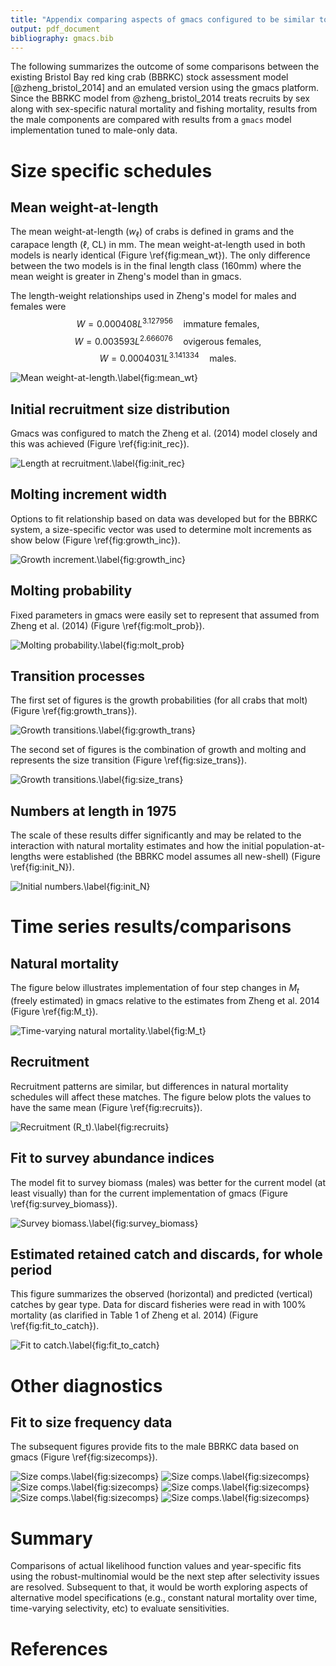 ```yaml
---
title: "Appendix comparing aspects of gmacs configured to be similar to that of Zheng et al. 2014"
output: pdf_document
bibliography: gmacs.bib
---
```


The following summarizes the outcome of some comparisons between the existing
Bristol Bay red king crab (BBRKC) stock assessment model [@zheng_bristol_2014]
and an emulated version using the gmacs platform.  Since the BBRKC model from
@zheng_bristol_2014 treats recruits by sex along with sex-specific natural
mortality and fishing mortality, results from the male components are compared
with results from a `gmacs` model implementation tuned to male-only data.







# Size specific schedules

## Mean weight-at-length

The mean weight-at-length ($w_\ell$) of crabs is defined in grams and the
carapace length ($\ell$, CL) in mm. The mean weight-at-length used in both
models is nearly identical (Figure \ref{fig:mean_wt}). The only difference
between the two models is in the final length class (160mm) where the mean
weight is greater in Zheng's model than in gmacs.

The length-weight relationships used in Zheng's model for males and females were
$$W = 0.000408 L^{3.127956} \quad \text{immature females},$$
$$W = 0.003593 L^{2.666076} \quad \text{ovigerous females},$$
$$W = 0.0004031 L^{3.141334} \quad \text{males}.$$

![Mean weight-at-length.\label{fig:mean_wt}](Figs/mean_wt-1.png) 

  
## Initial recruitment size distribution

Gmacs was configured to match the Zheng et al. (2014) model closely and this was
achieved (Figure \ref{fig:init_rec}).

![Length at recruitment.\label{fig:init_rec}](Figs/init_rec-1.png) 

## Molting increment width

Options to fit relationship based on data was developed but for the BBRKC
system, a size-specific vector was used to determine molt increments as show
below (Figure \ref{fig:growth_inc}).

![Growth increment.\label{fig:growth_inc}](Figs/growth_inc-1.png) 

## Molting probability

Fixed parameters in gmacs were easily set to represent that assumed from Zheng
et al. (2014) (Figure \ref{fig:molt_prob}).

![Molting probability.\label{fig:molt_prob}](Figs/molt_prob-1.png) 

## Transition processes

The first set of figures is the growth probabilities (for all crabs that molt)
(Figure \ref{fig:growth_trans}).

![Growth transitions.\label{fig:growth_trans}](Figs/growth_trans-1.png) 

The second set of figures is the combination of growth and molting and
represents the size transition (Figure \ref{fig:size_trans}).

![Growth transitions.\label{fig:size_trans}](Figs/size_trans-1.png) 

## Numbers at length in 1975

The scale of these results differ significantly and may be related to the
interaction with natural mortality estimates and how the initial
population-at-lengths were established (the BBRKC model assumes all new-shell)
(Figure \ref{fig:init_N}).

![Initial numbers.\label{fig:init_N}](Figs/init_N-1.png) 
 
# Time series results/comparisons

## Natural mortality

The figure below illustrates implementation of four step changes in $M_t$
(freely estimated) in gmacs relative to the estimates from Zheng et al. 2014
(Figure \ref{fig:M_t}).

![Time-varying natural mortality.\label{fig:M_t}](Figs/M_t-1.png) 


## Recruitment

Recruitment patterns are similar, but differences in natural mortality schedules
will affect these matches. The figure below plots the values to have the same
mean (Figure \ref{fig:recruits}).

![Recruitment ($R_t$).\label{fig:recruits}](Figs/recruits-1.png) 


## Fit to survey abundance indices

The model fit to survey biomass (males) was better for the current model (at
least visually) than for the current implementation of gmacs (Figure
\ref{fig:survey_biomass}).

![Survey biomass.\label{fig:survey_biomass}](Figs/survey_biomass-1.png) 

 
## Estimated retained catch and discards, for whole period

This figure summarizes the observed (horizontal) and predicted (vertical)
catches by gear type. Data for discard fisheries were read in with 100%
mortality (as clarified in Table 1 of Zheng et al. 2014) (Figure
\ref{fig:fit_to_catch}).

![Fit to catch.\label{fig:fit_to_catch}](Figs/fit_to_catch-1.png) 



# Other diagnostics

## Fit to size frequency data

The subsequent figures provide fits to the male BBRKC data based on gmacs
(Figure \ref{fig:sizecomps}).

![Size comps.\label{fig:sizecomps}](Figs/sizecomps-1.png) ![Size comps.\label{fig:sizecomps}](Figs/sizecomps-2.png) ![Size comps.\label{fig:sizecomps}](Figs/sizecomps-3.png) ![Size comps.\label{fig:sizecomps}](Figs/sizecomps-4.png) ![Size comps.\label{fig:sizecomps}](Figs/sizecomps-5.png) ![Size comps.\label{fig:sizecomps}](Figs/sizecomps-6.png) 



# Summary

Comparisons of actual likelihood function values and year-specific fits using
the robust-multinomial would be the next step after selectivity issues are
resolved. Subsequent to that, it would be worth exploring aspects of alternative
model specifications (e.g., constant natural mortality over time, time-varying
selectivity, etc) to evaluate sensitivities.


# References
